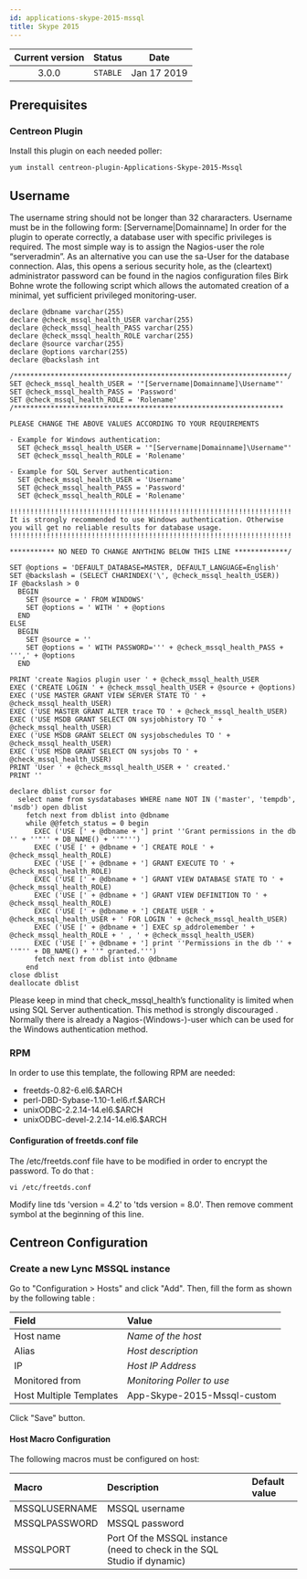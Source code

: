 ```yaml
---
id: applications-skype-2015-mssql
title: Skype 2015
---
```


| Current version | Status | Date |
| :-: | :-: | :-: |
| 3.0.0 | `STABLE` | Jan 17 2019 |

## Prerequisites

### Centreon Plugin

Install this plugin on each needed poller:

``` shell
yum install centreon-plugin-Applications-Skype-2015-Mssql
```

## Username

The username string should not be longer than 32 chararacters. Username must be
in the following form: \[Servername|Domainname\] In order for the plugin to
operate correctly, a database user with specific privileges is required. The
most simple way is to assign the Nagios-user the role “serveradmin”. As an
alternative you can use the sa-User for the database connection. Alas, this
opens a serious security hole, as the (cleartext) administrator password can be
found in the nagios configuration files Birk Bohne wrote the following script
which allows the automated creation of a minimal, yet sufficient privileged
monitoring-user.

    declare @dbname varchar(255)
    declare @check_mssql_health_USER varchar(255)
    declare @check_mssql_health_PASS varchar(255)
    declare @check_mssql_health_ROLE varchar(255)
    declare @source varchar(255)
    declare @options varchar(255)
    declare @backslash int
    
    /*******************************************************************/
    SET @check_mssql_health_USER = '"[Servername|Domainname]\Username"'
    SET @check_mssql_health_PASS = 'Password'
    SET @check_mssql_health_ROLE = 'Rolename'
    /******************************************************************
    
    PLEASE CHANGE THE ABOVE VALUES ACCORDING TO YOUR REQUIREMENTS
    
    - Example for Windows authentication:
      SET @check_mssql_health_USER = '"[Servername|Domainname]\Username"'
      SET @check_mssql_health_ROLE = 'Rolename'
    
    - Example for SQL Server authentication:
      SET @check_mssql_health_USER = 'Username'
      SET @check_mssql_health_PASS = 'Password'
      SET @check_mssql_health_ROLE = 'Rolename'
    
    !!!!!!!!!!!!!!!!!!!!!!!!!!!!!!!!!!!!!!!!!!!!!!!!!!!!!!!!!!!!!!!!!!!!!
    It is strongly recommended to use Windows authentication. Otherwise
    you will get no reliable results for database usage.
    !!!!!!!!!!!!!!!!!!!!!!!!!!!!!!!!!!!!!!!!!!!!!!!!!!!!!!!!!!!!!!!!!!!!!
    
    *********** NO NEED TO CHANGE ANYTHING BELOW THIS LINE *************/
    
    SET @options = 'DEFAULT_DATABASE=MASTER, DEFAULT_LANGUAGE=English'
    SET @backslash = (SELECT CHARINDEX('\', @check_mssql_health_USER))
    IF @backslash > 0
      BEGIN
        SET @source = ' FROM WINDOWS'
        SET @options = ' WITH ' + @options
      END
    ELSE
      BEGIN
        SET @source = ''
        SET @options = ' WITH PASSWORD=''' + @check_mssql_health_PASS + ''',' + @options
      END
    
    PRINT 'create Nagios plugin user ' + @check_mssql_health_USER
    EXEC ('CREATE LOGIN ' + @check_mssql_health_USER + @source + @options)
    EXEC ('USE MASTER GRANT VIEW SERVER STATE TO ' + @check_mssql_health_USER)
    EXEC ('USE MASTER GRANT ALTER trace TO ' + @check_mssql_health_USER)
    EXEC ('USE MSDB GRANT SELECT ON sysjobhistory TO ' + @check_mssql_health_USER)
    EXEC ('USE MSDB GRANT SELECT ON sysjobschedules TO ' + @check_mssql_health_USER)
    EXEC ('USE MSDB GRANT SELECT ON sysjobs TO ' + @check_mssql_health_USER)
    PRINT 'User ' + @check_mssql_health_USER + ' created.'
    PRINT ''
    
    declare dblist cursor for
      select name from sysdatabases WHERE name NOT IN ('master', 'tempdb', 'msdb') open dblist
        fetch next from dblist into @dbname
        while @@fetch_status = 0 begin
          EXEC ('USE [' + @dbname + '] print ''Grant permissions in the db '' + ''"'' + DB_NAME() + ''"''')
          EXEC ('USE [' + @dbname + '] CREATE ROLE ' + @check_mssql_health_ROLE)
          EXEC ('USE [' + @dbname + '] GRANT EXECUTE TO ' + @check_mssql_health_ROLE)
          EXEC ('USE [' + @dbname + '] GRANT VIEW DATABASE STATE TO ' + @check_mssql_health_ROLE)
          EXEC ('USE [' + @dbname + '] GRANT VIEW DEFINITION TO ' + @check_mssql_health_ROLE)
          EXEC ('USE [' + @dbname + '] CREATE USER ' + @check_mssql_health_USER + ' FOR LOGIN ' + @check_mssql_health_USER)
          EXEC ('USE [' + @dbname + '] EXEC sp_addrolemember ' + @check_mssql_health_ROLE + ' , ' + @check_mssql_health_USER)
          EXEC ('USE [' + @dbname + '] print ''Permissions in the db '' + ''"'' + DB_NAME() + ''" granted.''')
          fetch next from dblist into @dbname
        end
    close dblist
    deallocate dblist

Please keep in mind that check\_mssql\_health’s functionality is limited when
using SQL Server authentication. This method is strongly discouraged . Normally
there is already a Nagios-(Windows-)-user which can be used for the Windows
authentication method.

### RPM

In order to use this template, the following RPM are needed:

  - freetds-0.82-6.el6.$ARCH
  - perl-DBD-Sybase-1.10-1.el6.rf.$ARCH
  - unixODBC-2.2.14-14.el6.$ARCH
  - unixODBC-devel-2.2.14-14.el6.$ARCH

#### Configuration of freetds.conf file

The /etc/freetds.conf file have to be modified in order to encrypt the password.
To do that :

    vi /etc/freetds.conf

Modify line tds 'version = 4.2' to 'tds version = 8.0'. Then remove comment
symbol at the beginning of this line.

## Centreon Configuration

### Create a new Lync MSSQL instance

Go to "Configuration \> Hosts" and click "Add". Then, fill the form as shown by
the following table :

| Field                   | Value                       |
| :---------------------- | :-------------------------- |
| Host name               | *Name of the host*          |
| Alias                   | *Host description*          |
| IP                      | *Host IP Address*           |
| Monitored from          | *Monitoring Poller to use*  |
| Host Multiple Templates | App-Skype-2015-Mssql-custom |

Click "Save" button.

#### Host Macro Configuration

The following macros must be configured on host:

| Macro         | Description                                                             | Default value |
| :------------ | :---------------------------------------------------------------------- | :------------ |
| MSSQLUSERNAME | MSSQL username                                                          |               |
| MSSQLPASSWORD | MSSQL password                                                          |               |
| MSSQLPORT     | Port Of the MSSQL instance (need to check in the SQL Studio if dynamic) |               |

